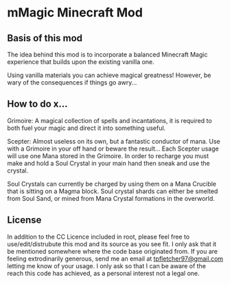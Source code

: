 # mMagic Minecraft Mod

## Basis of this mod

The idea behind this mod is to incorporate a balanced Minecraft 
Magic experience that builds upon the existing vanilla one.

Using vanilla materials you can achieve magical greatness!
However, be wary of the consequences if things go awry...

## How to do x...
Grimoire: A magical collection of spells and incantations, it is required to both fuel your magic and direct it into something useful.

Scepter: Almost useless on its own, but a fantastic conductor of mana. Use with a Grimoire in your off hand or beware the result...
Each Scepter usage will use one Mana stored in the Grimoire. In order to recharge you must make and hold a Soul Crystal in your main hand then sneak and use the crystal.
 
Soul Crystals can currently be charged by using them on a Mana Crucible that is sitting on a Magma block. Soul crystal shards can either be smelted from Soul Sand, or mined from Mana Crystal formations in the overworld.
 

## License
In addition to the CC Licence included in root, please feel free to use/edit/distrubute this mod and its source as you see fit. I only ask that it be mentioned somewhere where the code base originated from. If you are feeling extrodinarily generous, send me an email at tpfletcher97@gmail.com letting me know of your usage. I only ask so that I can be aware of the reach this code has achieved, as a personal interest not a legal one.
